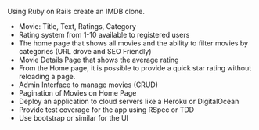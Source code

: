 Using Ruby on Rails create an IMDB clone.

- Movie: Title, Text, Ratings, Category
- Rating system from 1-10 available to registered users
- The home page that shows all movies and the ability to filter movies by categories (URL drove and SEO Friendly)
- Movie Details Page that shows the average rating
- From the Home page, it is possible to provide a quick star rating without reloading a page.
- Admin Interface to manage movies (CRUD)
- Pagination of Movies on Home Page
- Deploy an application to cloud servers like a Heroku or DigitalOcean
- Provide test coverage for the app using RSpec or TDD
- Use bootstrap or similar for the UI
